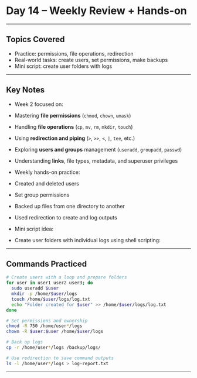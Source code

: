 #  Day 14 – Weekly Review + Hands-on

---

## Topics Covered

- Practice: permissions, file operations, redirection
- Real-world tasks: create users, set permissions, make backups
- Mini script: create user folders with logs

---

##  Key Notes

-  Week 2 focused on:
  - Mastering **file permissions** (`chmod`, `chown`, `umask`)
  - Handling **file operations** (`cp`, `mv`, `rm`, `mkdir`, `touch`)
  - Using **redirection and piping** (`>`, `>>`, `<`, `|`, `tee`, etc.)
  - Exploring **users and groups** management (`useradd`, `groupadd`, `passwd`)
  - Understanding **links**, file types, metadata, and superuser privileges

-  Weekly hands-on practice:
  - Created and deleted users
  - Set group permissions
  - Backed up files from one directory to another
  - Used redirection to create and log outputs

-  Mini script idea:
  - Create user folders with individual logs using shell scripting:

---

## Commands Practiced

```bash
# Create users with a loop and prepare folders
for user in user1 user2 user3; do
  sudo useradd $user
  mkdir -p /home/$user/logs
  touch /home/$user/logs/log.txt
  echo "Folder created for $user" >> /home/$user/logs/log.txt
done

# Set permissions and ownership
chmod -R 750 /home/user*/logs
chown -R $user:$user /home/$user/logs

# Back up logs
cp -r /home/user*/logs /backup/logs/

# Use redirection to save command outputs
ls -l /home/user*/logs > log-report.txt
```

---
